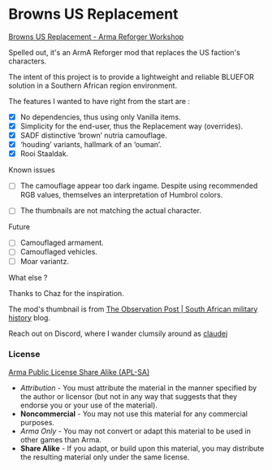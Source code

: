 # Browns US Replacement


[Browns US Replacement - Arma Reforger Workshop](https://reforger.armaplatform.com/workshop/624A8B96AA67EFEB-ATMAfricanFIAReplacement)

Spelled out, it's an ArmA Reforger mod that replaces the US faction's characters.

The intent of this project is to provide a lightweight and reliable BLUEFOR solution in a Southern African region environment.

The features I wanted to have right from the start are :
- [x] No dependencies, thus using only Vanilla items.
- [x] Simplicity for the end-user, thus the Replacement way (overrides).
- [x] SADF distinctive ‘brown’ nutria camouflage.
- [x] ‘houding’ variants, hallmark of an ‘ouman’.
- [x] Rooi Staaldak.

Known issues
- [ ] The camouflage appear too dark ingame. Despite using recommended RGB values, themselves an interpretation of Humbrol colors.
- [ ] The thumbnails are not matching the actual character. 


Future
- [ ] Camouflaged armament.
- [ ] Camouflaged vehicles.
- [ ] Moar variantz.

What else ?

Thanks to Chaz for the inspiration.

The mod's thumbnail is from [The Observation Post | South African military history](https://samilhistory.com/) blog.

Reach out on Discord, where I wander clumsily around as [claudej](https://discord.com/users/297081142849568771)



### License
[Arma Public License Share Alike (APL-SA)](https://www.bohemia.net/community/licenses/arma-public-license-share-alike)
- _Attribution_ - You must attribute the material in the manner specified by the author or licensor (but not in any way that suggests that they endorse you or your use of the material).
- **Noncommercial** - You may not use this material for any commercial purposes.
- _Arma Only_ - You may not convert or adapt this material to be used in other games than Arma.
- **Share Alike** - If you adapt, or build upon this material, you may distribute the resulting material only under the same license.
